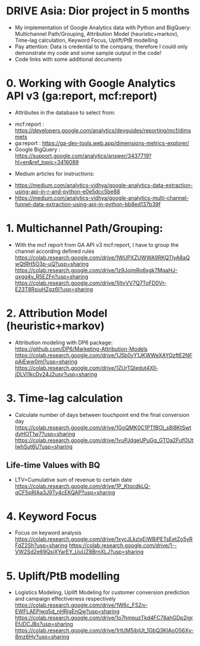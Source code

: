 # DRIVE Asia: Dior project in 5 months
- My implementation of Google Analytics data with Python and BigQuery: Multichannel Path/Grouping, Attribution Model (heuristic+markov), Time-lag calculation, Keyword Focus, Uplift/PtB modelling
- Pay attention: Data is credential to the company, therefore I could only demonstrate my code and some sample output in the code!
- Code links with some additional documents

# 0. Working with Google Analytics API v3 (ga:report, mcf:report)
* Attributes in the database to select from:
- mcf:report : https://developers.google.com/analytics/devguides/reporting/mcf/dimsmets
- ga:report : https://ga-dev-tools.web.app/dimensions-metrics-explorer/
- Google BigQuery : https://support.google.com/analytics/answer/3437719?hl=en&ref_topic=3416089

* Medium articles for instructions:
- https://medium.com/analytics-vidhya/google-analytics-data-extraction-using-api-in-r-and-python-e0e5dcc5be88
- https://medium.com/analytics-vidhya/google-analytics-multi-channel-funnel-data-extraction-using-api-in-python-bb8ed137b39f

# 1. Multichannel Path/Grouping:
* With the mcf report from GA API v3 mcf:report, I have to group the channel according defined rules
https://colab.research.google.com/drive/1WUPXZUWWA9RKQTIyA8aQwQtRH5O3p-uQ?usp=sharing
https://colab.research.google.com/drive/1z9JojmRo6xgk7MqaHJ-qxgg4v_R5EZFn?usp=sharing
https://colab.research.google.com/drive/1jltvVV7Q7ToFD0Vr-E23T8RsiuHZgz6I?usp=sharing

# 2. Attribution Model (heuristic+markov)
* Attribution modeling with DP6 package: https://github.com/DP6/Marketing-Attribution-Models
https://colab.research.google.com/drive/1J5b0yY1JKWWeXAYOzftE2NFpAiEww0mI?usp=sharing
https://colab.research.google.com/drive/1ZUrTQledut4Xll-jDLVI1kcDy24J2usv?usp=sharing

# 3. Time-lag calculation
* Calculate number of days between touchpoint end the final conversion day
https://colab.research.google.com/drive/1GoQMK0C1PTfBOl_s8l8KtSwtdyHOT1w7?usp=sharing
https://colab.research.google.com/drive/1vuPJdgeUPuGg_GTOa2FufOUtIwhSut6U?usp=sharing

## Life-time Values with BQ
* LTV=Cumulative sum of revenue to certain date
https://colab.research.google.com/drive/1P_KtocdkLQ-qCF5pRIAa3J9Ty4cEKQAP?usp=sharing

# 4. Keyword Focus
* Focus on keyword analysis
https://colab.research.google.com/drive/1xycJLkzlxEiWBiPETsEetZo5yRFdZ2Sh?usp=sharing
https://colab.research.google.com/drive/1--VW2Sd2e69QsiXYarEY_UuUZ8BrnXLJ?usp=sharing

# 5. Uplift/PtB modelling
* Logistics Modeling, Uplift Modeling for customer conversion prediction and campaign effectiveness respectively
https://colab.research.google.com/drive/1W6c_F52iv-EWFLAEPjwq5d_nHRjgEnQw?usp=sharing
https://colab.research.google.com/drive/1o7hmpuzTkd4FC78ahGDp2jgrEfJDCJBs?usp=sharing
https://colab.research.google.com/drive/1rtUM5ibjUt_1GbQ3KIAoO56Xy-8mz6Hy?usp=sharing
